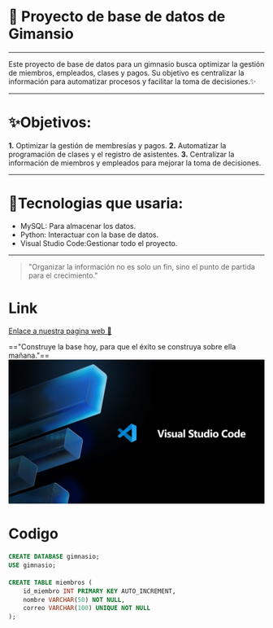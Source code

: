 # 💪 Proyecto de base de datos de Gimansio
----
Este proyecto de base de datos para un gimnasio busca optimizar la gestión de miembros, empleados, clases y pagos. Su objetivo es centralizar la información para automatizar procesos y facilitar la toma de decisiones.✨

-----
# ✨Objetivos: 
**1.** Optimizar la gestión de membresías y pagos.
**2.** Automatizar la programación de clases y el registro de asistentes.
**3.** Centralizar la información de miembros y empleados para mejorar la toma de decisiones.

----
# 🤖Tecnologias que usaria:

* MySQL: Para almacenar los datos.
* Python: Interactuar con la base de datos.
* Visual Studio Code:Gestionar todo el proyecto.

----
>"Organizar la información no es solo un fin, sino el punto de partida para el crecimiento."

# Link 
[Enlace a nuestra pagina web 💪](https://github.com/13492942/Base-de-datos-de-gimnasio.git)

=="Construye la base hoy, para que el éxito se construya sobre ella mañana."==
!["Construye la base hoy, para que el éxito se construya sobre ella mañana."](archivos/visual-studio-code-banner-image.jpg)

# Codigo
```sql
CREATE DATABASE gimnasio;
USE gimnasio;

CREATE TABLE miembros (
    id_miembro INT PRIMARY KEY AUTO_INCREMENT,
    nombre VARCHAR(50) NOT NULL,
    correo VARCHAR(100) UNIQUE NOT NULL
);
```
